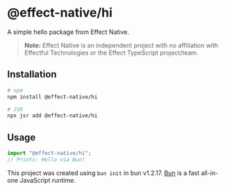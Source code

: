 # @effect-native/hi

A simple hello package from Effect Native.

> **Note:** Effect Native is an independent project with no affiliation with Effectful Technologies or the Effect TypeScript project/team.

## Installation

```bash
# npm
npm install @effect-native/hi

# JSR
npx jsr add @effect-native/hi
```

## Usage

```typescript
import "@effect-native/hi";
// Prints: Hello via Bun!
```

This project was created using `bun init` in bun v1.2.17. [Bun](https://bun.sh) is a fast all-in-one JavaScript runtime.
